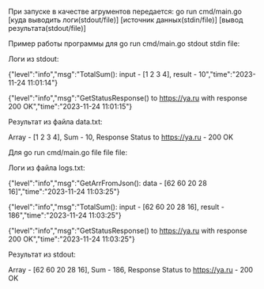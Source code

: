 При запуске в качестве агрументов передается:
go run cmd/main.go [куда выводить логи(stdout/file)] [источник данных(stdin/file)] [вывод результата(stdout/file)]

Пример работы программы для go run cmd/main.go stdout stdin file:

Логи из stdout:

{"level":"info","msg":"TotalSum(): input - [1 2 3 4], result - 10","time":"2023-11-24 11:01:14"}

{"level":"info","msg":"GetStatusResponse() to https://ya.ru with response 200 OK","time":"2023-11-24 11:01:15"}

Результат из файла data.txt:

Array - [1 2 3 4], Sum - 10, Response Status to https://ya.ru - 200 OK

Для go run cmd/main.go file file file:

Логи из файла logs.txt:

{"level":"info","msg":"GetArrFromJson(): data - [62 60 20 28 16]","time":"2023-11-24 11:03:25"}

{"level":"info","msg":"TotalSum(): input - [62 60 20 28 16], result - 186","time":"2023-11-24 11:03:25"}

{"level":"info","msg":"GetStatusResponse() to https://ya.ru with response 200 OK","time":"2023-11-24 11:03:25"}

Результат из stdout:

Array - [62 60 20 28 16], Sum - 186, Response Status to https://ya.ru - 200 OK
